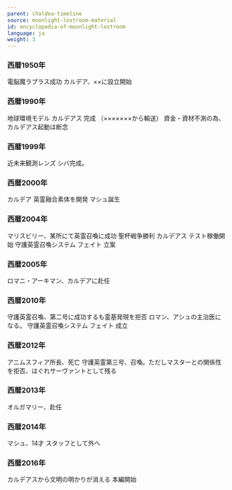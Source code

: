```yaml
---
parent: chaldea-timeline
source: moonlight-lostroom-material
id: encyclopedia-of-moonlight-lostroom
language: ja
weight: 3
---
```


### 西暦1950年

電脳魔ラプラス成功
カルデア、××に設立開始

### 西暦1990年

地球環境モデル カルデアス 完成
（×××××××から輸送）
資金・資材不測の為、カルデアス起動は断念

### 西暦1999年

近未来観測レンズ シバ完成。

### 西暦2000年

カルデア 英霊融合素体を開発
マシュ誕生

### 西暦2004年

マリスビリー、某所にて英霊召喚に成功
聖杯戦争勝利
カルデアス テスト稼働開始
守護英霊召喚システム フェイト 立案

### 西暦2005年

ロマニ・アーキマン、カルデアに赴任

### 西暦2010年

守護英霊召喚、第二号に成功するも霊基発現を拒否
ロマン、アシュの主治医になる。
守護英霊召喚システム フェイト 成立

### 西暦2012年

アニムスフィア所長、死亡
守護英霊第三号、召喚。ただしマスターとの関係性を拒否、はぐれサーヴァントとして残る

### 西暦2013年

オルガマリー、赴任

### 西暦2014年

マシュ、14才
スタッフとして外へ

### 西暦2016年

カルデアスから文明の明かりが消える
本編開始
